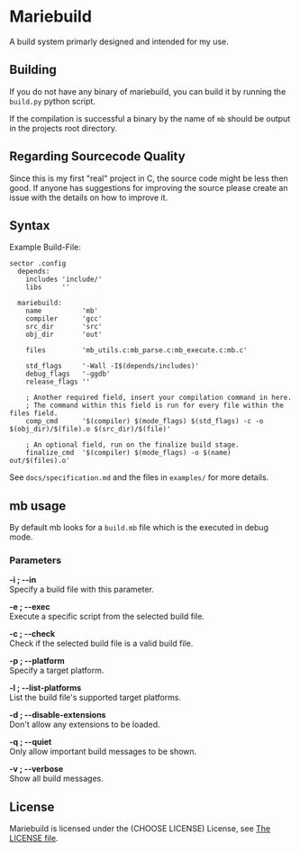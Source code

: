 # Mariebuild
A build system primarly designed and intended for my use.

## Building
If you do not have any binary of mariebuild, you can build it by running the
`build.py` python script.

If the compilation is successful a binary by the name of `mb` should be output
in the projects root directory.

## Regarding Sourcecode Quality
Since this is my first "real" project in C, the source code might be less then
good. If anyone has suggestions for improving the source please create an issue
with the details on how to improve it.

## Syntax
Example Build-File:
```
sector .config
  depends:
    includes 'include/'
    libs     ''

  mariebuild:
    name          'mb'
    compiler      'gcc'
    src_dir       'src'
    obj_dir       'out'
 
    files         'mb_utils.c:mb_parse.c:mb_execute.c:mb.c'

    std_flags     '-Wall -I$(depends/includes)'
    debug_flags   '-ggdb'
    release_flags ''
 
    ; Another required field, insert your compilation command in here.
    ; The command within this field is run for every file within the files field.
    comp_cmd      '$(compiler) $(mode_flags) $(std_flags) -c -o $(obj_dir)/$(file).o $(src_dir)/$(file)'

    ; An optional field, run on the finalize build stage.
    finalize_cmd  '$(compiler) $(mode_flags) -o $(name) out/$(files).o'
```

See `docs/specification.md` and the files in `examples/` for more details.

## mb usage
By default mb looks for a `build.mb` file which is the executed in debug mode.

### Parameters
**-i ; --in** <br>
Specify a build file with this parameter.

**-e ; --exec** <br>
Execute a specific script from the selected build file.

**-c ; --check** <br>
Check if the selected build file is a valid build file.

**-p ; --platform** <br>
Specify a target platform.

**-l ; --list-platforms** <br>
List the build file's supported target platforms.

**-d ; --disable-extensions** <br>
Don't allow any extensions to be loaded.

**-q ; --quiet** <br>
Only allow important build messages to be shown.

**-v ; --verbose** <br>
Show all build messages.

## License
Mariebuild is licensed under the (CHOOSE LICENSE) License, see [The LICENSE file](https://github.com/FelixEcker/mariebuild/blob/master/LICENSE).
